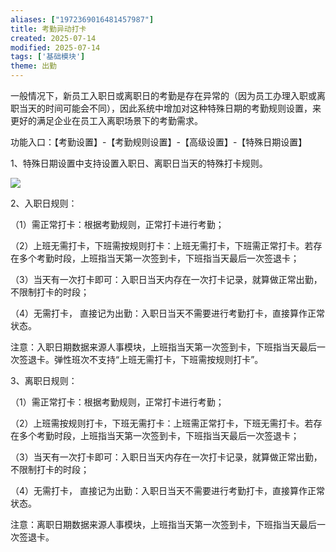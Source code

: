 ```yaml
---
aliases: ["1972369016481457987"]
title: 考勤异动打卡
created: 2025-07-14
modified: 2025-07-14
tags: ['基础模块']
theme: 出勤
---
```


一般情况下，新员工入职日或离职日的考勤是存在异常的（因为员工办理入职或离职当天的时间可能会不同），因此系统中增加对这种特殊日期的考勤规则设置，来更好的满足企业在员工入离职场景下的考勤需求。

功能入口：【考勤设置】-【考勤规则设置】-【高级设置】-【特殊日期设置】

1、特殊日期设置中支持设置入职日、离职日当天的特殊打卡规则。

![](8b6b42298e1bc2e7cab9e50689c2b180.jpg)

2、入职日规则：

（1）需正常打卡：根据考勤规则，正常打卡进行考勤；

（2）上班无需打卡，下班需按规则打卡：上班无需打卡，下班需正常打卡。若存在多个考勤时段，上班指当天第一次签到卡，下班指当天最后一次签退卡；

（3）当天有一次打卡即可：入职日当天内存在一次打卡记录，就算做正常出勤，不限制打卡的时段；

（4）无需打卡， 直接记为出勤：入职日当天不需要进行考勤打卡，直接算作正常状态。

注意：入职日期数据来源人事模块，上班指当天第一次签到卡，下班指当天最后一次签退卡。弹性班次不支持“上班无需打卡，下班需按规则打卡”。

3、离职日规则：

（1）需正常打卡：根据考勤规则，正常打卡进行考勤；

（2）上班需按规则打卡，下班无需打卡：上班需正常打卡，下班无需打卡。若存在多个考勤时段，上班指当天第一次签到卡，下班指当天最后一次签退卡；

（3）当天有一次打卡即可：入职日当天内存在一次打卡记录，就算做正常出勤，不限制打卡的时段；

（4）无需打卡， 直接记为出勤：入职日当天不需要进行考勤打卡，直接算作正常状态。

注意：离职日期数据来源人事模块，上班指当天第一次签到卡，下班指当天最后一次签退卡。